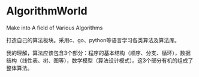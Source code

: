 # AlgorithmWorld
Make into A field  of Various Algorithms

打造自己的算法板块。采用c、go、python等语言学习各类算法及算法库。

我的理解，算法应该包含3个部分：程序的基本结构（顺序、分支、循环），数据结构（线性表、树、图等），数学模型（算法设计模式）。这3个部分有机的组成了整体算法。


